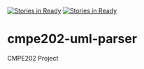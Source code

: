 [![Stories in Ready](https://badge.waffle.io/adelsadr/CMPE202-UML-Parser.png?label=ready&title=Ready)](https://waffle.io/adelsadr/CMPE202-UML-Parser)
[![Stories in Ready](https://badge.waffle.io/binoymichael/cmpe202-uml-parser.png?label=ready&title=Ready)](https://waffle.io/binoymichael/cmpe202-uml-parser)
# cmpe202-uml-parser
CMPE202 Project
